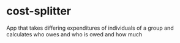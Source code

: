 # cost-splitter
App that takes differing expenditures of individuals of a group and calculates who owes and who is owed and how much
